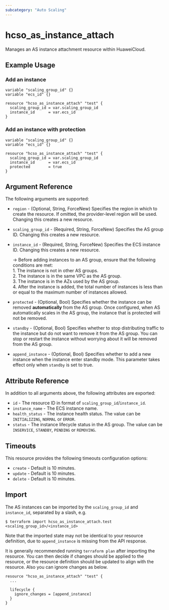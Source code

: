 ```yaml
---
subcategory: "Auto Scaling"
---
```


# hcso_as_instance_attach

Manages an AS instance attachment resource within HuaweiCloud.

## Example Usage

### Add an instance

```hcl
variable "scaling_group_id" {}
variable "ecs_id" {}

resource "hcso_as_instance_attach" "test" {
  scaling_group_id = var.scaling_group_id
  instance_id      = var.ecs_id
}
```

### Add an instance with protection

```hcl
variable "scaling_group_id" {}
variable "ecs_id" {}

resource "hcso_as_instance_attach" "test" {
  scaling_group_id = var.scaling_group_id
  instance_id      = var.ecs_id
  protected        = true
}
```

## Argument Reference

The following arguments are supported:

* `region` - (Optional, String, ForceNew) Specifies the region in which to create the resource.
  If omitted, the provider-level region will be used. Changing this creates a new resource.

* `scaling_group_id` - (Required, String, ForceNew) Specifies the AS group ID.
  Changing this creates a new resource.

* `instance_id` - (Required, String, ForceNew) Specifies the ECS instance ID.
  Changing this creates a new resource.

  <!--markdownlint-disable MD033-->
  -> Before adding instances to an AS group, ensure that the following conditions are met:
  <br/>1. The instance is not in other AS groups.
  <br/>2. The instance is in the same VPC as the AS group.
  <br/>3. The instance is in the AZs used by the AS group.
  <br/>4. After the instance is added, the total number of instances is less than or equal to the maximum number of
  instances allowed.

* `protected` - (Optional, Bool) Specifies whether the instance can be removed **automatically** from the AS group.
  Once configured, when AS automatically scales in the AS group, the instance that is protected will not be removed.

* `standby` - (Optional, Bool) Specifies whether to stop distributing traffic to the instance but do not want to remove
  it from the AS group. You can stop or restart the instance without worrying about it will be removed from the AS group.

* `append_instance` - (Optional, Bool) Specifies whether to add a new instance when the instance enter standby mode.
  This parameter takes effect only when `standby` is set to true.

## Attribute Reference

In addition to all arguments above, the following attributes are exported:

* `id` - The resource ID in format of `scaling_group_id`/`instance_id`.
* `instance_name` - The ECS instance name.
* `health_status` - The instance health status. The value can be `INITIALIZING`, `NORMAL` or `ERROR`.
* `status` - The instance lifecycle status in the AS group. The value can be `INSERVICE`, `STANDBY`, `PENDING` or `REMOVING`.

## Timeouts

This resource provides the following timeouts configuration options:

* `create` - Default is 10 minutes.
* `update` - Default is 10 minutes.
* `delete` - Default is 10 minutes.

## Import

The AS instances can be imported by the `scaling_group_id` and `instance_id`, separated by a slash, e.g.

```shell
$ terraform import hcso_as_instance_attach.test <scaling_group_id>/<instance_id>
```

Note that the imported state may not be identical to your resource definition, due to `append_instance` is missing from
the API response.

It is generally recommended running `terraform plan` after importing the resource.
You can then decide if changes should be applied to the resource, or the resource definition should be updated to
align with the resource. Also you can ignore changes as below.

```hcl
resource "hcso_as_instance_attach" "test" {
  ...

  lifecycle {
    ignore_changes = [append_instance]
  }
}
```
